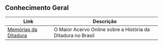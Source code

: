 ## Conhecimento Geral

| Link | Descrição |
|-|-|
| [Memórias da Ditadura](https://memoriasdaditadura.org.br) | O Maior Acervo Online sobre a História da Ditadura no Brasil |